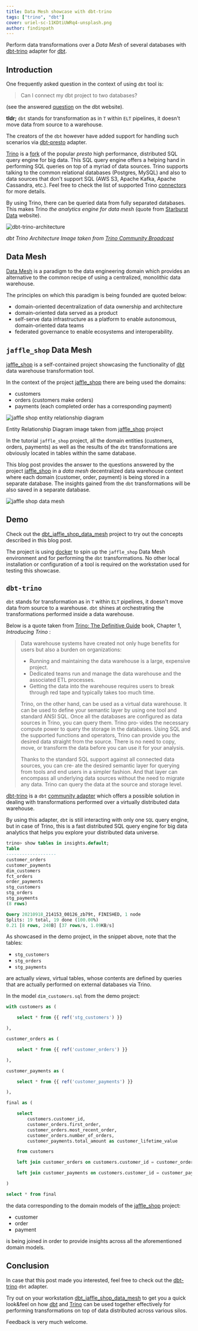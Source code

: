 ```yaml
---
title: Data Mesh showcase with dbt-trino
tags: ["trino", "dbt"]
cover: uriel-sc-11KDtiUWRq4-unsplash.png
author: findinpath
---
```


Perform data transformations over a _Data Mesh_ of several databases with [dbt-trino](https://github.com/findinpath/dbt-trino) adapter for [dbt](https://www.getdbt.com/).


## Introduction

One frequently asked question in the context of using `dbt` tool is:

> Can I connect my dbt project to two databases?

(see the answered [question](https://docs.getdbt.com/faqs/connecting-to-two-dbs-not-allowed) on the dbt website).

**tldr;** `dbt` stands for transformation as in `T` within `ELT`  pipelines, it doesn't move data from source to a warehouse.

The creators of the `dbt` however have added support for handling such scenarios via
[dbt-presto](https://github.com/dbt-labs/dbt-presto) adapter.

[Trino](https://trino.io/) is a [fork](https://trino.io/blog/2020/12/27/announcing-trino.html) of the popular
_presto_ high performance, distributed SQL query engine for big data.
This SQL query engine offers a helping hand in performing SQL queries on top of a myriad of data sources.
Trino supports talking to the common relational databases (Postgres, MySQL) and also to data sources
that don't support SQL (AWS S3, Apache Kafka, Apache Cassandra, etc.). Feel free to check
the list of supported Trino [connectors](https://trino.io/docs/current/connector.html) for more details.

By using Trino, there can be queried data from fully separated databases. This makes Trino
_the analytics engine for data mesh_ (quote from [Starburst Data](https://www.starburst.io/) website).

![dbt-trino-architecture](dbt-trino-architecture.png)

_dbt Trino Architecture Image taken from [Trino Community Broadcast](https://trino.io/episodes/21.html)_


## Data Mesh

[Data Mesh](https://www.thoughtworks.com/radar/techniques/data-mesh) is a paradigm to the data engineering domain
which provides an alternative to the common recipe of using a centralized, monolithic data warehouse.

The principles on which this paradigm is being founded are quoted below:

- domain-oriented decentralization of data ownership and architecture
- domain-oriented data served as a product
- self-serve data infrastructure as a platform to enable autonomous, domain-oriented data teams
- federated governance to enable ecosystems and interoperability.


## `jaffle_shop` Data Mesh

[jaffle_shop](https://github.com/dbt-labs/jaffle_shop/) is a self-contained project showcasing the functionality
of [dbt](https://www.getdbt.com/) data warehouse transformation  tool.

In the context of the project [jaffle_shop](https://github.com/dbt-labs/jaffle_shop/) there are being used
the domains:

- customers
- orders (customers make orders)
- payments (each completed order has a corresponding payment)

![jaffle shop entity relationship diagram](jaffle_shop_erd.png)

Entity Relationship Diagram image taken from [jaffle\_shop](https://github.com/dbt-labs/jaffle_shop) project

In the tutorial `jaffle_shop` project, all the domain entities (customers, orders, payments) as well as the results of the `dbt` transformations are obviously located in tables within the same database.

This blog post provides the answer to the questions answered by the project [jaffle_shop](https://github.com/dbt-labs/jaffle_shop/)
in a _data mesh_ decentralized data warehouse context
where each domain (customer, order, payment) is being stored in a separate database.
The insights gained from the `dbt` transformations will be also saved in a separate database.

![jaffle shop data mesh](data_mesh.png)


## Demo

Check out the [dbt\_jaffle\_shop\_data\_mesh](https://github.com/findinpath/dbt_jaffle_shop_data_mesh) project to try out
the concepts described  in this blog post.

The project is using [docker](https://www.docker.com/) to spin up the `jaffle_shop` Data Mesh environment and for performing the `dbt` transformations.
No other local installation or configuration of a tool is required on the workstation used for testing this showcase.

## `dbt-trino`

`dbt` stands for transformation as in `T` within `ELT`  pipelines, it doesn't move data from source to a warehouse.
`dbt` shines at orchestrating the transformations performed inside a data warehouse.

Below is a quote taken from [Trino: The Definitive Guide](https://trino.io/trino-the-definitive-guide.html) book,
Chapter 1, _Introducing Trino_ :


> Data warehouse systems have created not only huge benefits for users but also a burden on organizations:
> - Running and maintaining the data warehouse is a large, expensive project.
> - Dedicated teams run and manage the data warehouse and the associated ETL  processes.
> - Getting the data into the warehouse requires users to break through red tape and typically takes too much time.
>
> Trino, on the other hand, can be used as a virtual data warehouse. It can be used to
define your semantic layer by using one tool and standard ANSI SQL. Once all the
databases are configured as data sources in Trino, you can query them. Trino pro‐
vides the necessary compute power to query the storage in the databases. Using SQL
and the supported functions and operators, Trino can provide you the desired data
straight from the source. There is no need to copy, move, or transform the data before
you can use it for your analysis.
>
> Thanks to the standard SQL support against all connected data sources, you can cre‐
ate the desired semantic layer for querying from tools and end users in a simpler
fashion. And that layer can encompass all underlying data sources without the need
to migrate any data. Trino can query the data at the source and storage level.


[dbt-trino](https://github.com/findinpath/dbt-trino) is a `dbt` [community adapter](https://docs.getdbt.com/docs/available-adapters)
which offers a possible solution in dealing with transformations performed over a virtually distributed data warehouse.

By using this adapter, `dbt` is still interacting with only one `SQL` query engine, but in case of Trino, this is
a fast distributed SQL query engine for big data analytics that helps you explore your distributed data universe.


```sql
trino> show tables in insights.default;
Table
-------------------
customer_orders
customer_payments
dim_customers
fct_orders
order_payments
stg_customers
stg_orders
stg_payments
(8 rows)

Query 20210918_214153_00126_zb79t, FINISHED, 1 node
Splits: 19 total, 19 done (100.00%)
0.21 [8 rows, 240B] [37 rows/s, 1.09KB/s]
```

As showcased in the demo project, in the snippet above, note that the tables:

- `stg_customers`
- `stg_orders`
- `stg_payments`

are actually *views*, virtual tables, whose contents are defined by queries that are actually performed on
external databases via Trino.

In the model `dim_customers.sql` from the demo project:

```sql
with customers as (

    select * from {{ ref('stg_customers') }}

),

customer_orders as (

    select * from {{ ref('customer_orders') }}

),

customer_payments as (

    select * from {{ ref('customer_payments') }}

),

final as (

    select
        customers.customer_id,
        customer_orders.first_order,
        customer_orders.most_recent_order,
        customer_orders.number_of_orders,
        customer_payments.total_amount as customer_lifetime_value

    from customers

    left join customer_orders on customers.customer_id = customer_orders.customer_id

    left join customer_payments on customers.customer_id = customer_payments.customer_id

)

select * from final
```

the data corresponding to the domain models of the [jaffle_shop](https://github.com/dbt-labs/jaffle_shop/) project:

- customer
- order
- payment

is being joined in order to provide insights across all the aforementioned domain models.


## Conclusion

In case that this post made you interested, feel free to check out the [dbt-trino](https://github.com/findinpath/dbt-trino)
`dbt` adapter.

Try out on your workstation [dbt\_jaffle\_shop\_data\_mesh](https://github.com/findinpath/dbt_jaffle_shop_data_mesh) to get
you a quick look&feel on how [dbt](https://www.getdbt.com/) and [Trino](https://trino.io/) can be used
together effectively for performing transformations on top of data distributed across various silos.

Feedback is very much welcome.
